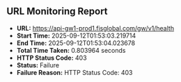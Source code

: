 ## URL Monitoring Report

- **URL:** https://api-gw1-prod1.fisglobal.com/gw/v1/health
- **Start Time:** 2025-09-12T01:53:03.219714
- **End Time:** 2025-09-12T01:53:04.023678
- **Total Time Taken:** 0.803964 seconds
- **HTTP Status Code:** 403
- **Status:** Failure
- **Failure Reason:** HTTP Status Code: 403
